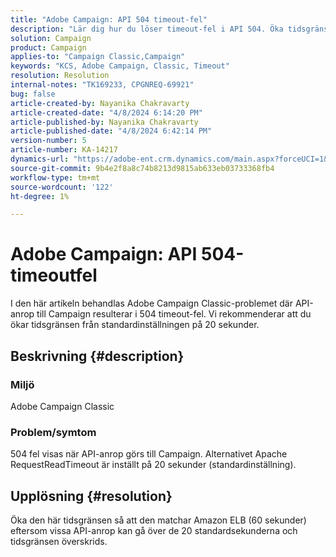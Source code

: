 ```yaml
---
title: "Adobe Campaign: API 504 timeout-fel"
description: "Lär dig hur du löser timeout-fel i API 504. Öka tidsgränsen så att den matchar Amazon ELB (60 sekunder)."
solution: Campaign
product: Campaign
applies-to: "Campaign Classic,Campaign"
keywords: "KCS, Adobe Campaign, Classic, Timeout"
resolution: Resolution
internal-notes: "TK169233, CPGNREQ-69921"
bug: false
article-created-by: Nayanika Chakravarty
article-created-date: "4/8/2024 6:14:20 PM"
article-published-by: Nayanika Chakravarty
article-published-date: "4/8/2024 6:42:14 PM"
version-number: 5
article-number: KA-14217
dynamics-url: "https://adobe-ent.crm.dynamics.com/main.aspx?forceUCI=1&pagetype=entityrecord&etn=knowledgearticle&id=e03e98cb-d3f5-ee11-a1fe-6045bd006295"
source-git-commit: 9b4e2f8a8c74b8213d9815ab633eb03733368fb4
workflow-type: tm+mt
source-wordcount: '122'
ht-degree: 1%

---
```


# Adobe Campaign: API 504-timeoutfel


I den här artikeln behandlas Adobe Campaign Classic-problemet där API-anrop till Campaign resulterar i 504 timeout-fel. Vi rekommenderar att du ökar tidsgränsen från standardinställningen på 20 sekunder.

## Beskrivning {#description}


### Miljö

Adobe Campaign Classic

### Problem/symtom

504 fel visas när API-anrop görs till Campaign. Alternativet Apache RequestReadTimeout är inställt på 20 sekunder (standardinställning).


## Upplösning {#resolution}


Öka den här tidsgränsen så att den matchar Amazon ELB (60 sekunder) eftersom vissa API-anrop kan gå över de 20 standardsekunderna och tidsgränsen överskrids.
